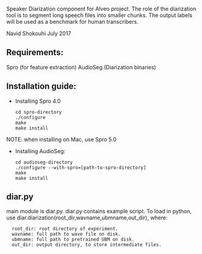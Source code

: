 Speaker Diarization component for Alveo project. 
The role of the diarization tool is to segment long speech files into smaller chunks.
The output labels will be used as a benchmark for human transcribers. 

Navid Shokouhi 
July 2017


## Requirements: 
Spro (for feature extraction)
AudioSeg (Diarization binaries)


## Installation guide:
- Installing Spro 4.0
  ```
  cd spro-directory
  ./configure
  make 
  make install 
  ```
NOTE: when installing on Mac, use Spro 5.0


- Installing AudioSeg:
  ```
  cd audioseg-directory
  ./configure --with-spro=[path-to-spro-directory]
  make
  make install
  ```

## diar.py
main module is diar.py. 
diar.py contains example script. To load in python, use diar.diarization(root_dir,wavname,ubmname,out_dir), 
where:
```
  root_dir: root directory of experiment. 
  wavname: full path to wave file on disk. 
  ubmname: full path to pretrained UBM on disk. 
  out_dir: output directory, to store intermediate files. 
```
